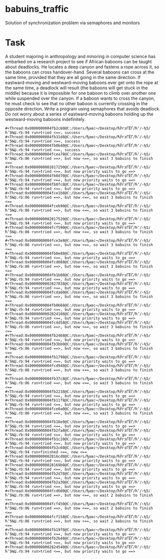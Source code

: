 # babuins_traffic
Solution of synchronization problem via semaphores and monitors
# Task
A student majoring in anthropology and minoring in computer science has embarked
on a research project to see if African baboons can be taught about deadlocks. He
locates a deep canyon and fastens a rope across it, so the baboons can cross handover-hand. Several baboons can cross at the same time, provided that they are all
going in the same direction. If eastward-moving and westward-moving baboons ever
get onto the rope at the same time, a deadlock will result (the baboons will get stuck in
the middle) because it is impossible for one baboon to climb over another one while
suspended over the canyon. If a baboon wants to cross the canyon, he must check to
see that no other baboon is currently crossing in the opposite direction. Write a program using semaphores that avoids deadlock. Do not worry about a series of
eastward-moving baboons holding up the westward-moving baboons indefinitely.
```
#<Thread:0x0000000004fb2c60@C:/Users/Ђавс¬/Desktop/ЋЎгзҐ­ЁҐ/Ћ‘/‹ђ5/Ћ‘5ЊЏ.rb:94 run>tried <==, success
#<Thread:0x0000000004fb31d8@C:/Users/Ђавс¬/Desktop/ЋЎгзҐ­ЁҐ/Ћ‘/‹ђ5/Ћ‘5ЊЏ.rb:94 run>tried <==, success
#<Thread:0x0000000004fb0b40@C:/Users/Ђавс¬/Desktop/ЋЎгзҐ­ЁҐ/Ћ‘/‹ђ5/Ћ‘5ЊЏ.rb:94 run>tried <==, success
#<Thread:0x0000000004fcea78@C:/Users/Ђавс¬/Desktop/ЋЎгзҐ­ЁҐ/Ћ‘/‹ђ5/Ћ‘5ЊЏ.rb:86 run>tried ==>, but now <==, so wait 3 babuins to finish <==
#<Thread:0x0000000002817250@C:/Users/Ђавс¬/Desktop/ЋЎгзҐ­ЁҐ/Ћ‘/‹ђ5/Ћ‘5ЊЏ.rb:94 run>tried <==, but now priority waits to go ==>
#<Thread:0x0000000004fb0d70@C:/Users/Ђавс¬/Desktop/ЋЎгзҐ­ЁҐ/Ћ‘/‹ђ5/Ћ‘5ЊЏ.rb:94 run>tried <==, but now priority waits to go ==>
#<Thread:0x0000000004fb0fc8@C:/Users/Ђавс¬/Desktop/ЋЎгзҐ­ЁҐ/Ћ‘/‹ђ5/Ћ‘5ЊЏ.rb:94 run>tried <==, but now priority waits to go ==>
#<Thread:0x0000000004fce1b8@C:/Users/Ђавс¬/Desktop/ЋЎгзҐ­ЁҐ/Ћ‘/‹ђ5/Ћ‘5ЊЏ.rb:86 run>tried ==>, but now <==, so wait 3 babuins to finish <==
#<Thread:0x0000000004fceb90@C:/Users/Ђавс¬/Desktop/ЋЎгзҐ­ЁҐ/Ћ‘/‹ђ5/Ћ‘5ЊЏ.rb:86 run>tried ==>, but now <==, so wait 3 babuins to finish <==
#<Thread:0x0000000002817520@C:/Users/Ђавс¬/Desktop/ЋЎгзҐ­ЁҐ/Ћ‘/‹ђ5/Ћ‘5ЊЏ.rb:94 run>tried <==, but now priority waits to go ==>
#<Thread:0x0000000004fcf590@C:/Users/Ђавс¬/Desktop/ЋЎгзҐ­ЁҐ/Ћ‘/‹ђ5/Ћ‘5ЊЏ.rb:86 run>tried ==>, but now <==, so wait 3 babuins to finish <==
#<Thread:0x0000000004fce3e8@C:/Users/Ђавс¬/Desktop/ЋЎгзҐ­ЁҐ/Ћ‘/‹ђ5/Ћ‘5ЊЏ.rb:86 run>tried ==>, but now <==, so wait 3 babuins to finish <==
#<Thread:0x0000000004fb0e88@C:/Users/Ђавс¬/Desktop/ЋЎгзҐ­ЁҐ/Ћ‘/‹ђ5/Ћ‘5ЊЏ.rb:94 run>tried <==, but now priority waits to go ==>
#<Thread:0x0000000004fcd088@C:/Users/Ђавс¬/Desktop/ЋЎгзҐ­ЁҐ/Ћ‘/‹ђ5/Ћ‘5ЊЏ.rb:86 run>tried ==>, but now <==, so wait 3 babuins to finish <==
#<Thread:0x0000000004fb1b08@C:/Users/Ђавс¬/Desktop/ЋЎгзҐ­ЁҐ/Ћ‘/‹ђ5/Ћ‘5ЊЏ.rb:94 run>tried <==, but now priority waits to go ==>
#<Thread:0x0000000002827038@C:/Users/Ђавс¬/Desktop/ЋЎгзҐ­ЁҐ/Ћ‘/‹ђ5/Ћ‘5ЊЏ.rb:94 run>tried <==, but now priority waits to go ==>
#<Thread:0x0000000004fcda60@C:/Users/Ђавс¬/Desktop/ЋЎгзҐ­ЁҐ/Ћ‘/‹ђ5/Ћ‘5ЊЏ.rb:86 run>tried ==>, but now <==, so wait 3 babuins to finish <==
#<Thread:0x0000000004fb0668@C:/Users/Ђавс¬/Desktop/ЋЎгзҐ­ЁҐ/Ћ‘/‹ђ5/Ћ‘5ЊЏ.rb:94 run>tried <==, but now priority waits to go ==>
#<Thread:0x0000000002824108@C:/Users/Ђавс¬/Desktop/ЋЎгзҐ­ЁҐ/Ћ‘/‹ђ5/Ћ‘5ЊЏ.rb:94 run>tried <==, but now priority waits to go ==>
#<Thread:0x0000000004fcdd58@C:/Users/Ђавс¬/Desktop/ЋЎгзҐ­ЁҐ/Ћ‘/‹ђ5/Ћ‘5ЊЏ.rb:86 run>tried ==>, but now <==, so wait 3 babuins to finish <==
#<Thread:0x0000000004fb2468@C:/Users/Ђавс¬/Desktop/ЋЎгзҐ­ЁҐ/Ћ‘/‹ђ5/Ћ‘5ЊЏ.rb:94 run>tried <==, but now priority waits to go ==>
#<Thread:0x0000000004fb3bb0@C:/Users/Ђавс¬/Desktop/ЋЎгзҐ­ЁҐ/Ћ‘/‹ђ5/Ћ‘5ЊЏ.rb:86 run>tried ==>, but now <==, so wait 3 babuins to finish <==
#<Thread:0x0000000004fb1798@C:/Users/Ђавс¬/Desktop/ЋЎгзҐ­ЁҐ/Ћ‘/‹ђ5/Ћ‘5ЊЏ.rb:94 run>tried <==, but now priority waits to go ==>
#<Thread:0x0000000004fcd948@C:/Users/Ђавс¬/Desktop/ЋЎгзҐ­ЁҐ/Ћ‘/‹ђ5/Ћ‘5ЊЏ.rb:86 run>tried ==>, but now <==, so wait 3 babuins to finish <==
#<Thread:0x0000000004fb37c8@C:/Users/Ђавс¬/Desktop/ЋЎгзҐ­ЁҐ/Ћ‘/‹ђ5/Ћ‘5ЊЏ.rb:86 run>tried ==>, but now <==, so wait 3 babuins to finish <==
#<Thread:0x0000000004fb2238@C:/Users/Ђавс¬/Desktop/ЋЎгзҐ­ЁҐ/Ћ‘/‹ђ5/Ћ‘5ЊЏ.rb:94 run>tried <==, but now priority waits to go ==>
#<Thread:0x0000000004fb11f8@C:/Users/Ђавс¬/Desktop/ЋЎгзҐ­ЁҐ/Ћ‘/‹ђ5/Ћ‘5ЊЏ.rb:94 run>tried <==, but now priority waits to go ==>
#<Thread:0x0000000004fce0a0@C:/Users/Ђавс¬/Desktop/ЋЎгзҐ­ЁҐ/Ћ‘/‹ђ5/Ћ‘5ЊЏ.rb:86 run>tried ==>, but now <==, so wait 3 babuins to finish <==
#<Thread:0x0000000004fb10e0@C:/Users/Ђавс¬/Desktop/ЋЎгзҐ­ЁҐ/Ћ‘/‹ђ5/Ћ‘5ЊЏ.rb:94 run>tried <==, but now priority waits to go ==>
#<Thread:0x0000000004fb2fa8@C:/Users/Ђавс¬/Desktop/ЋЎгзҐ­ЁҐ/Ћ‘/‹ђ5/Ћ‘5ЊЏ.rb:94 run>tried <==, but now priority waits to go ==>
#<Thread:0x0000000004fb1c20@C:/Users/Ђавс¬/Desktop/ЋЎгзҐ­ЁҐ/Ћ‘/‹ђ5/Ћ‘5ЊЏ.rb:94 run>tried <==, but now priority waits to go ==>
#<Thread:0x0000000004fb2c60@C:/Users/Ђавс¬/Desktop/ЋЎгзҐ­ЁҐ/Ћ‘/‹ђ5/Ћ‘5ЊЏ.rb:94 run>finished <==, now <==
#<Thread:0x0000000002816cd8@C:/Users/Ђавс¬/Desktop/ЋЎгзҐ­ЁҐ/Ћ‘/‹ђ5/Ћ‘5ЊЏ.rb:94 run>tried <==, but now priority waits to go ==>
#<Thread:0x00000000028169b8@C:/Users/Ђавс¬/Desktop/ЋЎгзҐ­ЁҐ/Ћ‘/‹ђ5/Ћ‘5ЊЏ.rb:94 run>tried <==, but now priority waits to go ==>
#<Thread:0x0000000004fb2d78@C:/Users/Ђавс¬/Desktop/ЋЎгзҐ­ЁҐ/Ћ‘/‹ђ5/Ћ‘5ЊЏ.rb:94 run>tried <==, but now priority waits to go ==>
#<Thread:0x0000000004fb2a30@C:/Users/Ђавс¬/Desktop/ЋЎгзҐ­ЁҐ/Ћ‘/‹ђ5/Ћ‘5ЊЏ.rb:94 run>tried <==, but now priority waits to go ==>
#<Thread:0x0000000004fcd600@C:/Users/Ђавс¬/Desktop/ЋЎгзҐ­ЁҐ/Ћ‘/‹ђ5/Ћ‘5ЊЏ.rb:86 run>tried ==>, but now <==, so wait 2 babuins to finish <==
#<Thread:0x0000000004fcf450@C:/Users/Ђавс¬/Desktop/ЋЎгзҐ­ЁҐ/Ћ‘/‹ђ5/Ћ‘5ЊЏ.rb:86 run>tried ==>, but now <==, so wait 2 babuins to finish <==
#<Thread:0x0000000004fcf158@C:/Users/Ђавс¬/Desktop/ЋЎгзҐ­ЁҐ/Ћ‘/‹ђ5/Ћ‘5ЊЏ.rb:86 run>tried ==>, but now <==, so wait 2 babuins to finish <==
#<Thread:0x0000000004fb19f0@C:/Users/Ђавс¬/Desktop/ЋЎгзҐ­ЁҐ/Ћ‘/‹ђ5/Ћ‘5ЊЏ.rb:94 run>tried <==, but now priority waits to go ==>
#<Thread:0x0000000004fb2b48@C:/Users/Ђавс¬/Desktop/ЋЎгзҐ­ЁҐ/Ћ‘/‹ђ5/Ћ‘5ЊЏ.rb:94 run>tried <==, but now priority waits to go ==>
#<Thread:0x0000000002824540@C:/Users/Ђавс¬/Desktop/ЋЎгзҐ­ЁҐ/Ћ‘/‹ђ5/Ћ‘5ЊЏ.rb:94 run>tried <==, but now priority waits to go ==>
```
